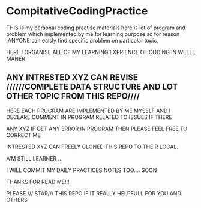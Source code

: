 # CompitativeCodingPractice

THIS  is my personal  coding practise materials 
here is lot of program and problem which implemented by me for learning purpose so
for reason ,ANYONE can eaisly find specific problem on particular topic,


HERE I ORGANISE ALL OF MY LEARNING EXPRIENCE OF CODING IN WELLL MANER

## ANY INTRESTED XYZ CAN REVISE //////COMPLETE DATA STRUCTURE AND LOT OTHER TOPIC FROM THIS  REPO////


HERE EACH PROGRAM  ARE IMPLEMENTED BY ME MYSELF   AND I DECLARE  COMMENT IN PROGRAM RELATED TO ISSUES IF THERE 

ANY XYZ IF GET ANY ERROR IN PROGRAM THEN PLEASE FEEL  FREE TO CORRECT ME
 
 
 
 INTRESTED XYZ CAN FREELY CLONED THIS REPO TO THEIR LOCAL. 
 
 
 A'M STILL LEARNER ..
 
 I WILL  COMMIT MY DAILY PRACTICES NOTES TOO.... SOON

THANKS FOR READ ME!!!

 PLEASE /// STAR/// THIS  REPO IF  IT REALLY HELPFULL FOR YOU AND OTHERS


